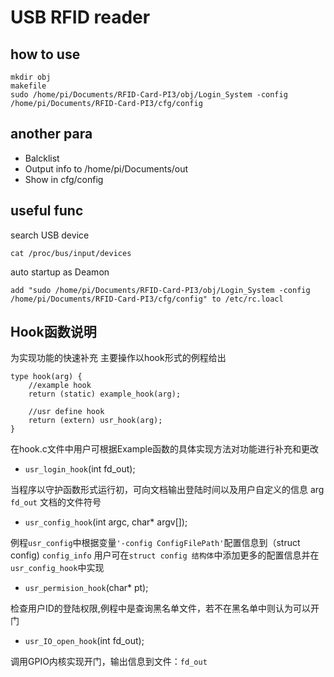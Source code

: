 # USB RFID reader
## how to use
    mkdir obj
    makefile
    sudo /home/pi/Documents/RFID-Card-PI3/obj/Login_System -config /home/pi/Documents/RFID-Card-PI3/cfg/config
## another para
* Balcklist
* Output info to /home/pi/Documents/out
* Show in cfg/config
## useful func

search USB device

    cat /proc/bus/input/devices


auto startup as Deamon

    add "sudo /home/pi/Documents/RFID-Card-PI3/obj/Login_System -config /home/pi/Documents/RFID-Card-PI3/cfg/config" to /etc/rc.loacl

## Hook函数说明
 为实现功能的快速补充 主要操作以hook形式的例程给出

    type hook(arg) {
        //example hook
        return (static) example_hook(arg);

        //usr define hook
        return (extern) usr_hook(arg);
    }
在hook.c文件中用户可根据Example函数的具体实现方法对功能进行补充和更改

* `usr_login_hook`(int fd_out);

 当程序以守护函数形式运行初，可向文档输出登陆时间以及用户自定义的信息
arg `fd_out` 文档的文件符号

* `usr_config_hook`(int argc, char* argv[]);

 例程`usr_config`中根据变量`'-config ConfigFilePath'`配置信息到（struct config) `config_info`
用户可在`struct config 结构体`中添加更多的配置信息并在`usr_config_hook`中实现

* `usr_permision_hook`(char* pt);

 检查用户ID的登陆权限,例程中是查询黑名单文件，若不在黑名单中则认为可以开门

* `usr_IO_open_hook`(int fd_out);

 调用GPIO内核实现开门，输出信息到文件：`fd_out`